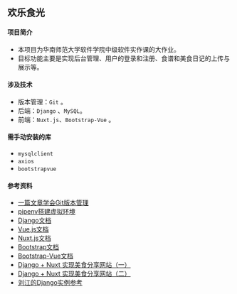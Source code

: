 ## 欢乐食光 

#### 项目简介 

* 本项目为华南师范大学软件学院中级软件实作课的大作业。
* 目标功能主要是实现后台管理、用户的登录和注册、食谱和美食日记的上传与展示等。

#### 涉及技术

* 版本管理：`Git` 。
* 后端：`Django` 、`MySQL`。
* 前端：`Nuxt.js`、`Bootstrap-Vue` 。

#### 需手动安装的库

* `mysqlclient`
* `axios` 
* `bootstrapvue` 

#### 参考资料

* [一篇文章学会Git版本管理](https://juejin.cn/post/6844903879235076103) 
* [pipenv搭建虚拟环境](https://blog.csdn.net/liuyingying0418/article/details/100555214)  
* [Django文档](https://docs.djangoproject.com/en/3.1/) 
* [Vue.js文档](https://cn.vuejs.org/v2/guide/) 
* [Nuxt.js文档](https://www.nuxtjs.cn/guides/get-started/installation) 
* [Bootstrap文档](https://v4.bootcss.com/docs/getting-started/introduction/) 
* [Bootstrap-Vue文档](https://bootstrap-vue.org/docs) 
* [Django + Nuxt 实现美食分享网站（一）](https://tuture.co/2019/10/18/0818be0/) 
* [Django + Nuxt 实现美食分享网站（二）](https://tuture.co/2019/10/18/425a3a9/) 
* [刘江的Django实例参考](https://www.liujiangblog.com/course/django/) 

